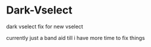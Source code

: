 # Dark-Vselect
dark vselect fix for new vselect

currently just a band aid till i have more time to fix things 

